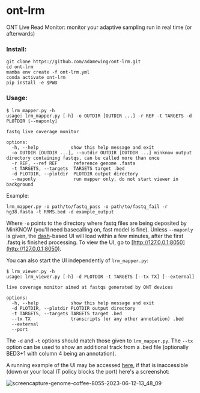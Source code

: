 # ont-lrm
ONT Live Read Monitor: monitor your adaptive sampling run in real time (or afterwards)

### Install:
```
git clone https://github.com/adamewing/ont-lrm.git
cd ont-lrm
mamba env create -f ont-lrm.yml
conda activate ont-lrm
pip install -e $PWD
```
### Usage:
```
$ lrm_mapper.py -h
usage: lrm_mapper.py [-h] -o OUTDIR [OUTDIR ...] -r REF -t TARGETS -d PLOTDIR [--maponly]

fastq live coverage monitor

options:
  -h, --help            show this help message and exit
  -o OUTDIR [OUTDIR ...], --outdir OUTDIR [OUTDIR ...] minknow output directory containing fastqs, can be called more than once
  -r REF, --ref REF      reference genome .fasta
  -t TARGETS, --targets  TARGETS target .bed
  -d PLOTDIR, --plotdir  PLOTDIR output directory
  --maponly              run mapper only, do not start viewer in background
```
Example:
```
lrm_mapper.py -o path/to/fastq_pass -o path/to/fastq_fail -r hg38.fasta -t RRMS.bed -d example_output
```
Where `-o` points to the directory where fastq files are being deposited by MinKNOW (you'll need basecalling on, fast model is fine).
Unless `--maponly` is given, the [dash](https://plotly.com/dash/)-based UI will load within a few minutes, after the first .fastq is finished processing. To view the UI, go to [http://127.0.0.1:8050](http://127.0.0.1:8050).

You can also start the UI independently of `lrm_mapper.py`:
```
$ lrm_viewer.py -h
usage: lrm_viewer.py [-h] -d PLOTDIR -t TARGETS [--tx TX] [--external]

live coverage monitor aimed at fastqs generated by ONT devices

options:
  -h, --help            show this help message and exit
  -d PLOTDIR, --plotdir PLOTDIR output directory
  -t TARGETS, --targets TARGETS target .bed
  --tx TX               transcripts (or any other annotation) .bed
  --external
  --port
```
The `-d` and `-t` options should match those given to `lrm_mapper.py`. The `--tx` option can be used to show an additional track from a .bed file (optionally BED3+1 with column 4 being an annotation).

A running example of the UI may be accessed [here](http://genome.coffee:8055), if that is inaccessible (down or your local IT policy blocks the port) here's a screenshot:

![screencapture-genome-coffee-8055-2023-06-12-13_48_09](https://github.com/adamewing/ont-lrm/assets/1037202/e5b84649-63a9-4590-8fc1-cc4b060c13ab)


